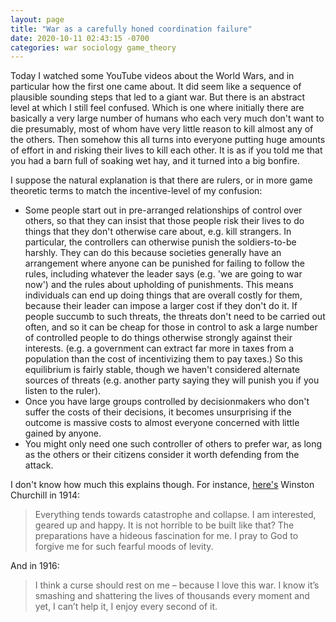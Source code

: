 ```yaml
---
layout: page
title: "War as a carefully honed coordination failure"
date: 2020-10-11 02:43:15 -0700
categories: war sociology game_theory
---
```

Today I watched some YouTube videos about the World Wars, and in particular how the first one came about. It did seem like a sequence of plausible sounding steps that led to a giant war. But there is an abstract level at which I still feel confused. Which is one where initially there are basically a very large number of humans who each very much don't want to die presumably, most of whom have very little reason to kill almost any of the others. Then somehow this all turns into everyone putting huge amounts of effort in and risking their lives to kill each other. It is as if you told me that you had a barn full of soaking wet hay, and it turned into a big bonfire.

I suppose the natural explanation is that there are rulers, or in more game theoretic terms to match the incentive-level of my confusion:
- Some people start out in pre-arranged relationships of control over others, so that they can insist that those people risk their lives to do things that they don't otherwise care about, e.g. kill strangers. In particular, the controllers can otherwise punish the soldiers-to-be harshly. They can do this because societies generally have an arrangement where anyone can be punished for failing to follow the rules, including whatever the leader says (e.g. 'we are going to war now') and the rules about upholding of punishments. This means individuals can end up doing things that are overall costly for them, because their leader can impose a larger cost if they don't do it. If people succumb to such threats, the threats don't need to be carried out often, and so it can be cheap for those in control to ask a large number of controlled people to do things otherwise strongly against their interests. (e.g. a government can extract far more in taxes from a population than the cost of incentivizing them to pay taxes.) So this equilibrium is fairly stable, though we haven't considered alternate sources of threats (e.g. another party saying they will punish you if you listen to the ruler).
- Once you have large groups controlled by decisionmakers who don't suffer the costs of their decisions, it becomes unsurprising if the outcome is massive costs to almost everyone concerned with little gained by anyone.
- You might only need one such controller of others to prefer war, as long as the others or their citizens consider it worth defending from the attack.

I don't know how much this explains though. For instance, [here's](https://theconversation.com/the-soldiers-across-europe-who-were-excited-about-world-war-i-29807) Winston Churchill in 1914:

>Everything tends towards catastrophe and collapse. I am interested, geared up and happy. It is not horrible to be built like that? The preparations have a hideous fascination for me. I pray to God to forgive me for such fearful moods of levity.

And in 1916:

>I think a curse should rest on me – because I love this war. I know it’s smashing and shattering the lives of thousands every moment and yet, I can’t help it, I enjoy every second of it.
